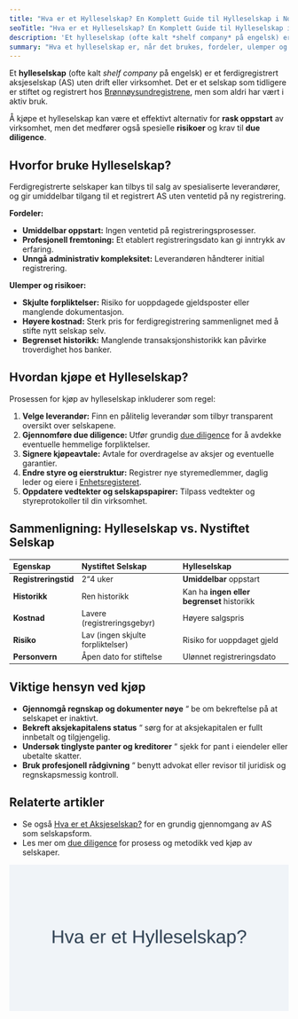 ```yaml
---
title: "Hva er et Hylleselskap? En Komplett Guide til Hylleselskap i Norge"
seoTitle: "Hva er et Hylleselskap? En Komplett Guide til Hylleselskap i Norge"
description: 'Et hylleselskap (ofte kalt *shelf company* på engelsk) er et ferdigregistrert aksjeselskap (AS) uten drift eller virksomhet.'
summary: "Hva et hylleselskap er, når det brukes, fordeler, ulemper og kjøpsprosess."
---
```


Et **hylleselskap** (ofte kalt *shelf company* på engelsk) er et ferdigregistrert aksjeselskap (AS) uten drift eller virksomhet.
Det er et selskap som tidligere er stiftet og registrert hos [Brønnøysundregistrene](/blogs/regnskap/hva-er-bronnoysundregistrene "Hva er Brønnøysundregistrene? Guide til Norske Registreringsmyndigheter"), men som aldri har vært i aktiv bruk.

Å kjøpe et hylleselskap kan være et effektivt alternativ for **rask oppstart** av virksomhet, men det medfører også spesielle **risikoer** og krav til **due diligence**.

## Hvorfor bruke Hylleselskap?

Ferdigregistrerte selskaper kan tilbys til salg av spesialiserte leverandører, og gir umiddelbar tilgang til et registrert AS uten ventetid på ny registrering.

**Fordeler:**

* **Umiddelbar oppstart:** Ingen ventetid på registreringsprosesser.
* **Profesjonell fremtoning:** Et etablert registreringsdato kan gi inntrykk av erfaring.
* **Unngå administrativ kompleksitet:** Leverandøren håndterer initial registrering.

**Ulemper og risikoer:**

* **Skjulte forpliktelser:** Risiko for uoppdagede gjeldsposter eller manglende dokumentasjon.
* **Høyere kostnad:** Sterk pris for ferdigregistrering sammenlignet med å stifte nytt selskap selv.
* **Begrenset historikk:** Manglende transaksjonshistorikk kan påvirke troverdighet hos banker.

## Hvordan kjøpe et Hylleselskap?

Prosessen for kjøp av hylleselskap inkluderer som regel:

1. **Velge leverandør:** Finn en pålitelig leverandør som tilbyr transparent oversikt over selskapene.
2. **Gjennomføre due diligence:** Utfør grundig [due diligence](/blogs/regnskap/due-diligence "Due diligence i Norske Oppkjøp: En Komplett Guide") for å avdekke eventuelle hemmelige forpliktelser.
3. **Signere kjøpeavtale:** Avtale for overdragelse av aksjer og eventuelle garantier.
4. **Endre styre og eierstruktur:** Registrer nye styremedlemmer, daglig leder og eiere i [Enhetsregisteret](/blogs/regnskap/hva-er-enhetsregisteret "Hva er Enhetsregisteret? Guide til Norsk Enhetsregister").
5. **Oppdatere vedtekter og selskapspapirer:** Tilpass vedtekter og styreprotokoller til din virksomhet.

## Sammenligning: Hylleselskap vs. Nystiftet Selskap

| Egenskap               | Nystiftet Selskap        | Hylleselskap                      |
| :---------------------- | :----------------------- | :-------------------------------- |
| **Registreringstid**    | 2“4 uker                 | **Umiddelbar** oppstart           |
| **Historikk**           | Ren historikk            | Kan ha **ingen eller begrenset** historikk |
| **Kostnad**             | Lavere (registreringsgebyr) | Høyere salgspris                  |
| **Risiko**              | Lav (ingen skjulte forpliktelser) | Risiko for uoppdaget gjeld        |
| **Personvern**          | Åpen dato for stiftelse  | Ulønnet registreringsdato         |

## Viktige hensyn ved kjøp

* **Gjennomgå regnskap og dokumenter nøye** “ be om bekreftelse på at selskapet er inaktivt.
* **Bekreft aksjekapitalens status** “ sørg for at aksjekapitalen er fullt innbetalt og tilgjengelig.
* **Undersøk tinglyste panter og kreditorer** “ sjekk for pant i eiendeler eller ubetalte skatter.
* **Bruk profesjonell rådgivning** “ benytt advokat eller revisor til juridisk og regnskapsmessig kontroll.

## Relaterte artikler

* Se også [Hva er et Aksjeselskap?](/blogs/regnskap/hva-er-et-aksjeselskap "Hva er et Aksjeselskap (AS)?") for en grundig gjennomgang av AS som selskapsform.
* Les mer om [due diligence](/blogs/regnskap/due-diligence "Due diligence i Norske Oppkjøp: En Komplett Guide") for prosess og metodikk ved kjøp av selskaper.

![Illustrasjon av begrepet hylleselskap](hylleselskap.svg)










